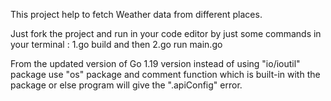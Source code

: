 This project help to fetch Weather data from different places.

Just fork the project and run in your code editor by just some commands in your terminal :
1.go build and then 
2.go run main.go

From the updated version of Go 1.19 version instead of using "io/ioutil" package use "os" package and comment function which is built-in with the package or else program will give the ".apiConfig" error.
